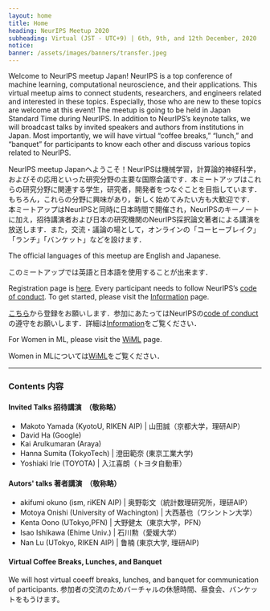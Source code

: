 ```yaml
---
layout: home
title: Home
heading: NeurIPS Meetup 2020
subheading: Virtual (JST - UTC+9) | 6th, 9th, and 12th December, 2020
notice: 
banner: /assets/images/banners/transfer.jpeg
---
```


Welcome to NeurIPS meetup Japan! NeurIPS is a top conference of machine learning, computational neuroscience, and their applications. This virtual meetup aims to connect students, researchers, and engineers related and interested in these topics. Especially, those who are new to these topics are welcome at this event! 
The meetup is going to be held in Japan Standard Time during NeurIPS. In addition to NeurIPS’s keynote talks, we will broadcast talks by invited speakers and authors from institutions in Japan. Most importantly, we will have virtual “coffee breaks,” “lunch,” and “banquet” for participants to know each other and discuss various topics related to NeurIPS. 

NeurIPS meetup Japanへようこそ！NeurIPSは機械学習，計算論的神経科学，およびその応用といった研究分野の主要な国際会議です．本ミートアップはこれらの研究分野に関連する学生，研究者，開発者をつなぐことを目指しています．もちろん，これらの分野に興味があり，新しく始めてみたい方も大歓迎です． 本ミートアップはNeurIPSと同時に日本時間で開催され，NeurIPSのキーノートに加え，招待講演者および日本の研究機関のNeurIPS採択論文著者による講演を放送します．また，交流・議論の場として，オンラインの「コーヒーブレイク」「ランチ」「バンケット」などを設けます．


The official languages of this meetup are English and Japanese. 

このミートアップでは英語と日本語を使用することが出来ます．


Registration page is [here](https://c5dc59ed978213830355fc8978.doorkeeper.jp/events/114241). Every participant needs to follow NeurIPS’s [code of conduct](https://nips.cc/public/CodeOfConduct). To get started, please visit the [Information](/info.html) page.

[こちら](https://c5dc59ed978213830355fc8978.doorkeeper.jp/events/114241)から登録をお願いします．参加にあたってはNeurIPSの[code of conduct](https://nips.cc/public/CodeOfConduct)の遵守をお願いします．詳細は[Information](/info.html)をご覧ください．

For Women in ML, please visit the [WiML](/wiml.html) page.

Women in MLについては[WiML](/wiml.html)をご覧ください．

---

### Contents 内容

#### Invited Talks 招待講演　（敬称略）

- Makoto Yamada (KyotoU, RIKEN AIP) \| 山田誠（京都大学，理研AIP）
- David Ha (Google)
- Kai Arulkumaran (Araya)
- Hanna Sumita (TokyoTech) \| 澄田範奈 (東京工業大学)
- Yoshiaki Irie (TOYOTA) \| 入江喜朗（トヨタ自動車）

#### Autors' talks  著者講演　（敬称略）

- akifumi okuno (ism, riKEN AIP) \| 奥野彰文（統計数理研究所，理研AIP）
- Motoya Onishi (University of Wachington) \| 大西基也（ワシントン大学）
- Kenta Oono (UTokyo,PFN) \| 大野健太（東京大学，PFN）
- Isao Ishikawa (Ehime Univ.) \| 石川勲（愛媛大学）
- Nan Lu (UTokyo, RIKEN AIP) \| 鲁楠 (東京大学, 理研AIP)

#### Virtual Coffee Breaks, Lunches, and Banquet

We will host virtual coeeff breaks, lunches, and banquet for communication of participants. 参加者の交流のためバーチャルの休憩時間、昼食会、バンケットをもうけます。
